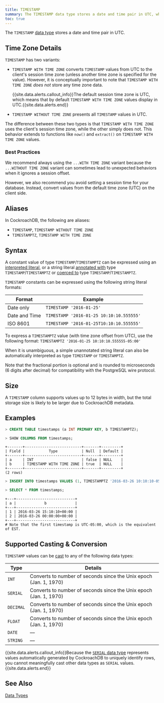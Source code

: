 ```yaml
---
title: TIMESTAMP
summary: The TIMESTAMP data type stores a date and time pair in UTC, whereas TIMESTAMPTZ stores a date and time pair with a time zone offset from UTC.
toc: true
---
```


The `TIMESTAMP` [data type](data-types.html) stores a date and time pair in UTC.


## Time Zone Details

`TIMESTAMP` has two variants:

- `TIMESTAMP WITH TIME ZONE` converts `TIMESTAMP` values from UTC to the client's session time zone (unless another time zone is specified for the value). However, it is conceptually important to note that `TIMESTAMP WITH TIME ZONE` *does not* store any time zone data.

   {{site.data.alerts.callout_info}}The default session time zone is UTC, which means that by default `TIMESTAMP WITH TIME ZONE` values display in UTC.{{site.data.alerts.end}}

- `TIMESTAMP WITHOUT TIME ZONE` presents all `TIMESTAMP` values in UTC.

The difference between these two types is that `TIMESTAMP WITH TIME ZONE` uses the client's session time zone, while the other simply does not. This behavior extends to functions like `now()` and `extract()` on `TIMESTAMP WITH TIME ZONE` values.

### Best Practices

We recommend always using the `...WITH TIME ZONE` variant because the `...WITHOUT TIME ZONE` variant can sometimes lead to unexpected behaviors when it ignores a session offset. 

However, we also recommend you avoid setting a session time for your database. Instead, convert values from the default time zone (UTC) on the client side.

## Aliases

In CockroachDB, the following are aliases:

- `TIMESTAMP`, `TIMESTAMP WITHOUT TIME ZONE`
- `TIMESTAMPTZ`, `TIMESTAMP WITH TIME ZONE`

## Syntax

A constant value of type `TIMESTAMP`/`TIMESTAMPTZ` can be expressed using an
[interpreted literal](sql-constants.html#interpreted-literals), or a
string literal
[annotated with](sql-expressions.html#explicitly-typed-expressions)
type `TIMESTAMP`/`TIMESTAMPTZ` or
[coerced to](sql-expressions.html#explicit-type-coercions) type
`TIMESTAMP`/`TIMESTAMPTZ`.

`TIMESTAMP` constants can be expressed using the
following string literal formats:

Format | Example
-------|--------
Date only | `TIMESTAMP '2016-01-25'`
Date and Time | `TIMESTAMP '2016-01-25 10:10:10.555555'`
ISO 8601 | `TIMESTAMP '2016-01-25T10:10:10.555555'`

To express a `TIMESTAMPTZ` value (with time zone offset from UTC), use
the following format: `TIMESTAMPTZ '2016-01-25 10:10:10.555555-05:00'`

When it is unambiguous, a simple unannotated string literal can also
be automatically interpreted as type `TIMESTAMP` or `TIMESTAMPTZ`.

Note that the fractional portion is optional and is rounded to
microseconds (6 digits after decimal) for compatibility with the
PostgreSQL wire protocol.

## Size

A `TIMESTAMP` column supports values up to 12 bytes in width, but the total storage size is likely to be larger due to CockroachDB metadata. 

## Examples

~~~ sql
> CREATE TABLE timestamps (a INT PRIMARY KEY, b TIMESTAMPTZ);

> SHOW COLUMNS FROM timestamps;
~~~
~~~
+-------+--------------------------+-------+---------+
| Field |           Type           | Null  | Default |
+-------+--------------------------+-------+---------+
| a     | INT                      | false | NULL    |
| b     | TIMESTAMP WITH TIME ZONE | true  | NULL    |
+-------+--------------------------+-------+---------+
(2 rows)
~~~
~~~ sql
> INSERT INTO timestamps VALUES (1, TIMESTAMPTZ '2016-03-26 10:10:10-05:00'), (2, TIMESTAMPTZ '2016-03-26');

> SELECT * FROM timestamps;
~~~
~~~
+---+---------------------------+
| a |             b             |
+---+---------------------------+
| 1 | 2016-03-26 15:10:10+00:00 |
| 2 | 2016-03-26 00:00:00+00:00 |
+---+---------------------------+
# Note that the first timestamp is UTC-05:00, which is the equivalent of EST.
~~~

## Supported Casting & Conversion

`TIMESTAMP` values can be [cast](data-types.html#data-type-conversions-casts) to any of the following data types:

Type | Details
-----|--------
`INT` | Converts to number of seconds since the Unix epoch (Jan. 1, 1970)
`SERIAL` | Converts to number of seconds since the Unix epoch (Jan. 1, 1970)
`DECIMAL` | Converts to number of seconds since the Unix epoch (Jan. 1, 1970)
`FLOAT` | Converts to number of seconds since the Unix epoch (Jan. 1, 1970)
`DATE` | ––
`STRING` | ––

{{site.data.alerts.callout_info}}Because the <a href="serial.html"><code>SERIAL</code> data type</a> represents values automatically generated by CockroachDB to uniquely identify rows, you cannot meaningfully cast other data types as <code>SERIAL</code> values.{{site.data.alerts.end}}

## See Also

[Data Types](data-types.html)

